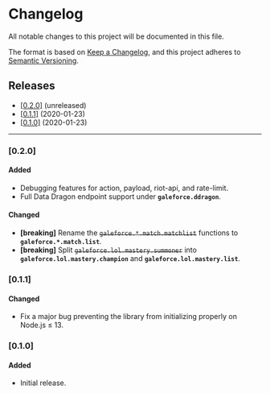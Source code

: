 # Changelog
All notable changes to this project will be documented in this file.

The format is based on [Keep a Changelog](https://keepachangelog.com/en/1.0.0/), and this project adheres to [Semantic Versioning](https://semver.org/spec/v2.0.0.html).

## Releases
 - [[0.2.0]](#020) (unreleased)
 - [[0.1.1]](#011) (2020-01-23)
 - [[0.1.0]](#010) (2020-01-23)

---

### [0.2.0]
#### Added
- Debugging features for action, payload, riot-api, and rate-limit.
- Full Data Dragon endpoint support under **`galeforce.ddragon`**.

#### Changed
- **[breaking]** Rename the ~~`galeforce.*.match.matchlist`~~ functions to **`galeforce.*.match.list`**.
- **[breaking]** Split ~~`galeforce.lol.mastery.summoner`~~ into **`galeforce.lol.mastery.champion`** and **`galeforce.lol.mastery.list`**.

### [0.1.1]
#### Changed
- Fix a major bug preventing the library from initializing properly on Node.js ≤ 13.


### [0.1.0]
#### Added
- Initial release.
